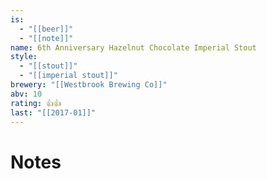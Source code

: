 ```yaml
---
is:
  - "[[beer]]"
  - "[[note]]"
name: 6th Anniversary Hazelnut Chocolate Imperial Stout
style:
  - "[[stout]]"
  - "[[imperial stout]]"
brewery: "[[Westbrook Brewing Co]]"
abv: 10
rating: 👍👍
last: "[[2017-01]]"
---
```

# Notes

